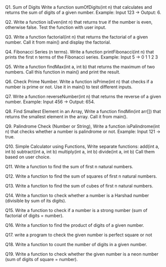 Q1. Sum of Digits Write a function sumOfDigits(int n) that calculates and returns the sum of digits of a given number.
    Example: Input 123 → Output: 6.

Q2. Write a function isEven(int n) that returns true if the number is even, otherwise false. Test the function with user input.

Q3. Write a function factorial(int n) that returns the factorial of a given number. Call it from main() and display the factorial.

Q4. Fibonacci Series (n terms). Write a function printFibonacci(int n) that prints the first n terms of the Fibonacci series.
    Example: Input 5 → 0 1 1 2 3

Q5. Write a function findMax(int a, int b) that returns the maximum of two numbers. Call this function in main() and print the result.

Q6. Check Prime Number. Write a function isPrime(int n) that checks if a number is prime or not. Use it in main() to test different inputs.

Q7. Write a function reverseNumber(int n) that returns the reverse of a given number.
    Example: Input 456 → Output: 654.

Q8. Find Smallest Element in an Array, Write a function findMin(int arr[]) that returns the smallest element in the array.
    Call it from main().

Q9. Palindrome Check (Number or String), Write a function isPalindrome(int n) that checks whether a number is palindrome or not.
    Example: Input 121 → true.

Q10. Simple Calculator using Functions, Write separate functions:
        add(int a, int b)
        subtract(int a, int b)
        multiply(int a, int b)
        divide(int a, int b)
        Call them based on user choice.

Q11. Write a function to find the sum of first n natural numbers.

Q12. Write a function to find the sum of squares of first n natural numbers.

Q13. Write a function to find the sum of cubes of first n natural numbers.

Q14. Write a function to check whether a number is a Harshad number (divisible by sum of its digits).

Q15. Write a function to check if a number is a strong number (sum of factorial of digits = number).

Q16. Write a function to find the product of digits of a given number.

Q17. write a program to check the given number is perfect square or not

Q18. Write a function to count the number of digits in a given number.

Q19. Write a function to check whether the given number is a neon number (sum of digits of square = number).